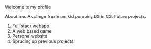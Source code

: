 Welcome to my profile

About me:
A college freshman kid pursuing BS in CS. 
Future projects:
1. Full stack webapp.
2. A web based game
3. Personal website
4. Sprucing up previous projects.


<!--
**Codegrammer2002/Codegrammer2002** is a ✨ _special_ ✨ repository because its `README.md` (this file) appears on your GitHub profile.

Here are some ideas to get you started:

- 🔭 I’m currently working on ...
- 🌱 I’m currently learning ...
- 👯 I’m looking to collaborate on ...
- 🤔 I’m looking for help with ...
- 💬 Ask me about ...
- 📫 How to reach me: ...
- 😄 Pronouns: ...
- ⚡ Fun fact: ...
-->

